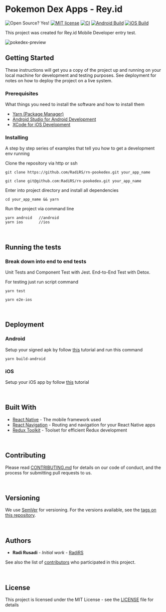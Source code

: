 # Pokemon Dex Apps - Rey.id

![Open Source? Yes!](https://badgen.net/badge/Open%20Source%20%3F/Yes%21/blue?icon=github)
[![MIT license](https://img.shields.io/badge/License-MIT-blue.svg)](LICENSE)
[![CI](https://github.com/RadiRS/rn-pookedex/actions/workflows/ci.yml/badge.svg)](https://github.com/RadiRS/rn-pookedex/actions/workflows/ci.yml)
[![Android Build](https://github.com/RadiRS/rn-pookedex/actions/workflows/android-build.yml/badge.svg)](https://github.com/RadiRS/rn-pookedex/actions/workflows/android-build.yml)
[![iOS Build](https://github.com/RadiRS/rn-pookedex/actions/workflows/ios-build.yml/badge.svg)](https://github.com/RadiRS/rn-pookedex/actions/workflows/ios-build.yml)

This project was created for Rey.id Mobile Developer entry test.

![pokedex-preview](preview.gif)

## Getting Started

These instructions will get you a copy of the project up and running on your local machine for development and testing purposes. See deployment for notes on how to deploy the project on a live system.

### Prerequisites

What things you need to install the software and how to install them

- [Yarn (Package Manager)](https://yarnpkg.com)
- [Android Studio for Android Development](https://developer.android.com/studio)
- [XCode for iOS Development](https://developer.apple.com/xcode/)

### Installing

A step by step series of examples that tell you how to get a development env running

Clone the repository via http or ssh

```
git clone https://github.com/RadiRS/rn-pookedex.git your_app_name
```

```
git clone git@github.com:RadiRS/rn-pookedex.git your_app_name
```

Enter into project directory and install all dependencies

```
cd your_app_name && yarn
```

Run the project via command line

```
yarn android   //android
yarn ios       //ios
```

<p>&nbsp;</p>

## Running the tests

### Break down into end to end tests

Unit Tests and Component Test with Jest. End-to-End Test with Detox.

For testing just run script command

```
yarn test
```

```
yarn e2e-ios
```

<p>&nbsp;</p>

## Deployment

### Android

Setup your signed apk by follow [this](https://facebook.github.io/react-native/docs/signed-apk-android) tutorial and run this command

```
yarn build-android
```

### iOS

Setup your iOS app by follow [this](https://reactnative.dev/docs/publishing-to-app-store) tutorial

<p>&nbsp;</p>

## Built With

- [React Native](https://facebook.github.io/react-native/) - The mobile framework used
- [React Navigation](https://reactnavigation.org/) - Routing and navigation for your React Native apps
- [Redux Toolkit](https://redux-toolkit.js.org) - Toolset for efficient Redux development

<p>&nbsp;</p>

## Contributing

Please read [CONTRIBUTING.md](CONTRIBUTING.md) for details on our code of conduct, and the process for submitting pull requests to us.

<p>&nbsp;</p>

## Versioning

We use [SemVer](http://semver.org/) for versioning. For the versions available, see the [tags on this repository](https://github.com/RadiRS/rn-boilerplate/tags).

<p>&nbsp;</p>

## Authors

- **Radi Rusadi** - _Initial work_ - [RadiRS](https://github.com/RadiRS)

See also the list of [contributors](https://github.com/RadiRS/rn-boilerplate/contributors) who participated in this project.

<p>&nbsp;</p>

## License

This project is licensed under the MIT License - see the [LICENSE](LICENSE) file for details
